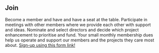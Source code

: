 ## Join ##

Become a member and have and have a seat at the table. Participate in meetings with other members where we provide each other with support and ideas. Nominate and select directors and decide which project enhancement to prioritise and fund. Your small monthly membership dues help us operate and support our members and the projects they care most about. [Sign-up using this form link!](/new_member_form.html)
